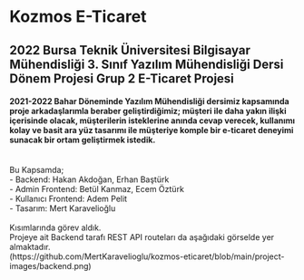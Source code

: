 # Kozmos E-Ticaret
## 2022 Bursa Teknik Üniversitesi Bilgisayar Mühendisliği 3. Sınıf Yazılım Mühendisliği Dersi Dönem Projesi Grup 2 E-Ticaret Projesi
#### 2021-2022 Bahar Döneminde Yazılım Mühendisliği dersimiz kapsamında proje arkadaşlarımla beraber geliştirdiğimiz; müşteri ile daha yakın ilişki içerisinde olacak, müşterilerin isteklerine anında cevap verecek, kullanımı kolay ve basit ara yüz tasarımı ile müşteriye komple bir e-ticaret deneyimi sunacak bir ortam geliştirmek istedik.
<br />
Bu Kapsamda; <br>
- Backend: Hakan Akdoğan, Erhan Baştürk <br>
- Admin Frontend: Betül Kanmaz, Ecem Öztürk <br>
- Kullanıcı Frontend: Adem Pelit <br>
- Tasarım: Mert Karavelioğlu <br><br>
Kısımlarında görev aldık.<br>
Projeye ait Backend tarafı REST API routeları da aşağıdaki görselde yer almaktadır.
 <br>
(https://github.com/MertKaravelioglu/kozmos-eticaret/blob/main/project-images/backend.png)

